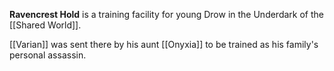 **Ravencrest Hold** is a training facility for young Drow in the Underdark of the [[Shared World]].

[[Varian]] was sent there by his aunt [[Onyxia]] to be trained as his family's personal assassin.